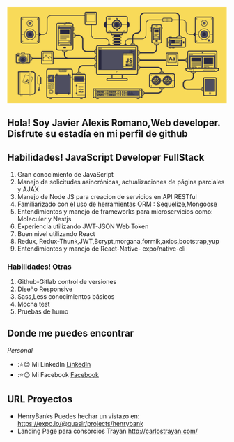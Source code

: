 ![hola](./javascript.gif)

## Hola! Soy Javier Alexis Romano,Web developer. Disfrute su estadía en mi perfil de github

## Habilidades! JavaScript Developer FullStack
<ol>
<li>
Gran conocimiento de JavaScript</li>
<li>Manejo de solicitudes asincrónicas, actualizaciones de página parciales y AJAX</li>
<li>Manejo de Node JS para creacion de servicios en API RESTful</li>
<li>Familiarizado con el uso de herramientas ORM : Sequelize,Mongoose</li>
<li>Entendimientos y manejo de frameworks para microservicios como: Moleculer y Nestjs</li>
<li>Experiencia utilizando JWT-JSON Web Token</li>
<li>Buen nivel utilizando React</li>
<li>Redux, Redux-Thunk,JWT,Bcrypt,morgana,formik,axios,bootstrap,yup</li>
<li>Entendimientos y manejo de React-Native- expo/native-cli</li>
</ol>

### Habilidades! Otras

<ol>
<li>Github-Gitlab control de versiones</li>
<li>Diseño Responsive</li>
<li>Sass,Less conocimientos básicos</li>
<li>Mocha test</li>
<li>Pruebas de humo</li>
</ol>

## Donde me puedes encontrar

_Personal_
* ::star::blush: Mi LinkedIn [LinkedIn](https://www.linkedin.com/in/quasir)
* ::star::blush: Mi Facebook [Facebook](https://www.facebook.com/jujavier.romano)

## URL Proyectos

* HenryBanks Puedes hechar un vistazo en: https://expo.io/@quasir/projects/henrybank
* Landing Page para consorcios Trayan http://carlostrayan.com/
